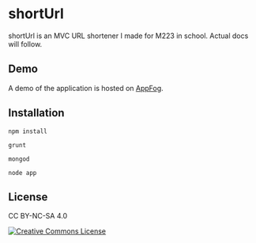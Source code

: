 shortUrl
========

shortUrl is an MVC URL shortener I made for M223 in school. Actual docs will follow.

## Demo

A demo of the application is hosted on [AppFog](http://short.eu01.aws.af.cm/).


## Installation

```
npm install
```

```
grunt
```

```
mongod
```

```
node app
```

## License

CC BY-NC-SA 4.0

[![Creative Commons License](http://i.creativecommons.org/l/by-nc-sa/4.0/88x31.png)](http://creativecommons.org/licenses/by-nc-sa/4.0/)

